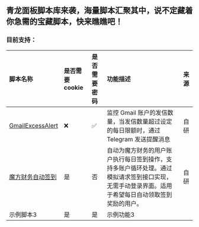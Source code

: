 ## 青龙面板脚本库来袭，海量脚本汇聚其中，说不定藏着你急需的宝藏脚本，快来瞧瞧吧！

### 目前支持：
| 脚本名称  | 是否需要cookie | 是否需要密码 | 功能描述 | 来源 |
| :---- | :--------- | :----- | :---- | :---- |
| [GmailExcessAlert](//github.com/QiQuWa/QingLong/tree/main/Gmail "GmailExcessAlert") | ❌ | ✅ | 监控 Gmail 账户的发信数量，当发信数量超过设定的每日限额时，通过 Telegram 发送提醒消息 | 自研 |
| [魔方财务自动签到](//github.com/QiQuWa/QingLong/tree/main/ZJMF) | 是          | 否      | 自动为魔方财务的用户账户执行每日签到操作，支持多账户循环处理。通过模拟请求签到接口实现，无需手动登录界面。适用于希望每日自动领取签到奖励的用户。 | 自研 |
| 示例脚本3 | 是          | 是      | 示例功能3 |

